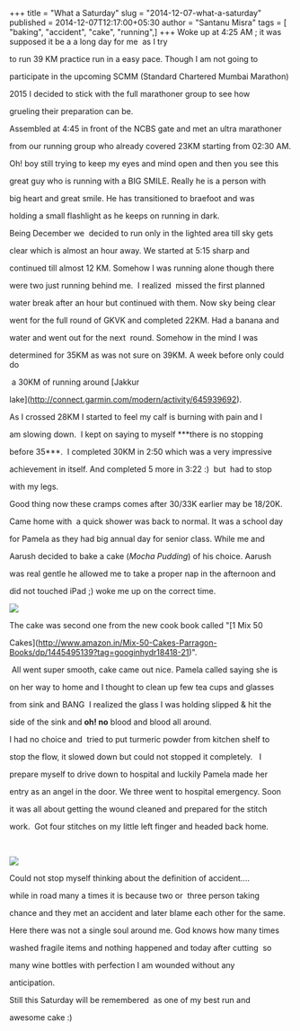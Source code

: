 +++
title = "What a Saturday"
slug = "2014-12-07-what-a-saturday"
published = 2014-12-07T12:17:00+05:30
author = "Santanu Misra"
tags = [ "baking", "accident", "cake", "running",]
+++
Woke up at 4:25 AM ; it was supposed it be a a long day for me  as I try

to run 39 KM practice run in a easy pace. Though I am not going to

participate in the upcoming SCMM (Standard Chartered Mumbai Marathon)

2015 I decided to stick with the full marathoner group to see how

grueling their preparation can be. 



  



  



Assembled at 4:45 in front of the NCBS gate and met an ultra marathoner

from our running group who already covered 23KM starting from 02:30 AM.

Oh! boy still trying to keep my eyes and mind open and then you see this

great guy who is running with a BIG SMILE. Really he is a person with

big heart and great smile. He has transitioned to braefoot and was

holding a small flashlight as he keeps on running in dark.



  



Being December we  decided to run only in the lighted area till sky gets

clear which is almost an hour away. We started at 5:15 sharp and

continued till almost 12 KM. Somehow I was running alone though there

were two just running behind me.  I realized  missed the first planned

water break after an hour but continued with them. Now sky being clear

went for the full round of GKVK and completed 22KM. Had a banana and

water and went out for the next  round. Somehow in the mind I was

determined for 35KM as was not sure on 39KM. A week before only could do

 a 30KM of running around [Jakkur

lake](http://connect.garmin.com/modern/activity/645939692). 



  



As I crossed 28KM I started to feel my calf is burning with pain and I

am slowing down.  I kept on saying to myself ***there is no stopping

before 35***.  I completed 30KM in 2:50 which was a very impressive

achievement in itself. And completed 5 more in 3:22 :)  but  had to stop

with my legs.



  



Good thing now these cramps comes after 30/33K earlier may be 18/20K.



  



Came home with  a quick shower was back to normal. It was a school day

for Pamela as they had big annual day for senior class. While me and

Aarush decided to bake a cake (*Mocha Pudding*) of his choice. Aarush

was real gentle he allowed me to take a proper nap in the afternoon and

did not touched iPad ;) woke me up on the correct time. 



  



[![](../images/thumbnails/2014-12-07-what-a-saturday-IMG_0266.JPG)](../images/2014-12-07-what-a-saturday-IMG_0266.JPG)



The cake was second one from the new cook book called "[1 Mix 50

Cakes](http://www.amazon.in/Mix-50-Cakes-Parragon-Books/dp/1445495139?tag=googinhydr18418-21)".

 All went super smooth, cake came out nice. Pamela called saying she is

on her way to home and I thought to clean up few tea cups and glasses

from sink and BANG  I realized the glass I was holding slipped & hit the

side of the sink and **oh! no** blood and blood all around. 



  



I had no choice and  tried to put turmeric powder from kitchen shelf to

stop the flow, it slowed down but could not stopped it completely.   I

prepare myself to drive down to hospital and luckily Pamela made her

entry as an angel in the door. We three went to hospital emergency. Soon

it was all about getting the wound cleaned and prepared for the stitch

work.  Got four stitches on my little left finger and headed back home.

 



  



[![](../images/thumbnails/2014-12-07-what-a-saturday-2012-12-13-13-31-17.JPG)](../images/2014-12-07-what-a-saturday-2012-12-13-13-31-17.JPG)



Could not stop myself thinking about the definition of accident....

while in road many a times it is because two or  three person taking

chance and they met an accident and later blame each other for the same.

Here there was not a single soul around me. God knows how many times

washed fragile items and nothing happened and today after cutting  so

many wine bottles with perfection I am wounded without any

anticipation. 



  



Still this Saturday will be remembered  as one of my best run and

awesome cake :)

